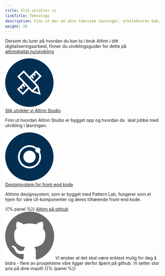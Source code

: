```yaml
---
title: Slik utvikler vi
linkTitle: Teknologi
description: Finn ut mer om våre tekniske løsninger, arkitekturen bak, og hvordan vi utvikler.
weight: 20
---
```


Dersom du lurer på hvordan du kan ta i bruk Altinn i ditt digitaliseringsarbeid, finner du utviklingsguider for dette på [altinndigital.no/utvikling](http://altinndigital.no/utvikling)


<div class="a-card a-cardImage mt-3 mb-3">
  <img src="/images/altinnstudio_ikon.svg" alt="Illustrasjon tilganger">
  <div class="a-cardImage-text">
    <a href="/teknologi/altinnstudio/" class="a-linkFeatured ">
      Slik utvikler vi Altinn Studio
      <i class="ai ai-sm ai-nw ai-nw-right ai-arrowright"></i>
    </a>
    <p class="pt-1">Finn ut hvordan Altinn Studio er bygget opp og hvordan du  skal jobbe med utvikling i løsningen. 
</p></div>
</div>

<div class="a-card a-cardImage mt-3 mb-3">
  <img src="/images/designsystem_ikon.svg" alt="Illustrasjon utviklingsguider">
  <div class="a-cardImage-text">
    <a href="/teknologi/designsystem/" class="a-linkFeatured">
      Designsystem for front-end kode
      <i class="ai ai-sm ai-nw ai-nw-right ai-arrowright"></i>
    </a>
    <p class="pt-1">Altinns designsystem, som er bygget med Pattern Lab, fungerer som et hjem for våre UI-komponenter og deres tilhørende front-end kode. </p>
  </div>
</div>

{{% panel %}}
<a href="https://github.com/altinn" class="a-linkFeatured">
    Altinn på github
</a><br>
<img class="float-right" src="/images/github.svg" alt="github logo">
Vi ønsker at det skal være enklest mulig for deg å bidra - flere av prosjektene våre ligger derfor åpent på github. Vi setter stor pris på dine inspill! 
{{% /panel %}}